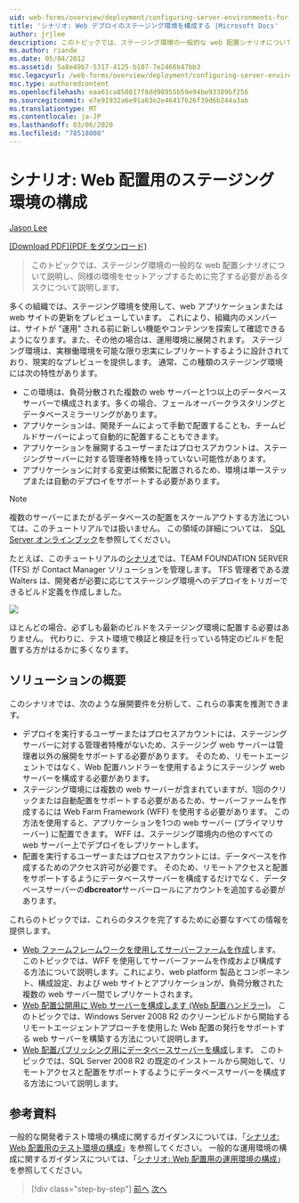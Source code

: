 ```yaml
---
uid: web-forms/overview/deployment/configuring-server-environments-for-web-deployment/scenario-configuring-a-staging-environment-for-web-deployment
title: 'シナリオ: Web デプロイのステージング環境を構成する |Microsoft Docs'
author: jrjlee
description: このトピックでは、ステージング環境の一般的な web 配置シナリオについて説明し、同様の env を設定するために完了する必要があるタスクについて説明します。
ms.author: riande
ms.date: 05/04/2012
ms.assetid: 5a8e49b7-5317-4125-b107-7e2466b47bb3
msc.legacyurl: /web-forms/overview/deployment/configuring-server-environments-for-web-deployment/scenario-configuring-a-staging-environment-for-web-deployment
msc.type: authoredcontent
ms.openlocfilehash: eaa61ca850817f8dd98955b59e94be93389bf256
ms.sourcegitcommit: e7e91932a6e91a63e2e46417626f39d6b244a3ab
ms.translationtype: MT
ms.contentlocale: ja-JP
ms.lasthandoff: 03/06/2020
ms.locfileid: "78518008"
---
```

# <a name="scenario-configuring-a-staging-environment-for-web-deployment"></a>シナリオ: Web 配置用のステージング環境の構成

[Jason Lee](https://github.com/jrjlee)

[[Download PDF]\(PDF をダウンロード\)](https://msdnshared.blob.core.windows.net/media/MSDNBlogsFS/prod.evol.blogs.msdn.com/CommunityServer.Blogs.Components.WeblogFiles/00/00/00/63/56/8130.DeployingWebAppsInEnterpriseScenarios.pdf)

> このトピックでは、ステージング環境の一般的な web 配置シナリオについて説明し、同様の環境をセットアップするために完了する必要があるタスクについて説明します。

多くの組織では、ステージング環境を使用して、web アプリケーションまたは web サイトの更新をプレビューしています。 これにより、組織内のメンバーは、サイトが "運用" される前に新しい機能やコンテンツを探索して確認できるようになります。また、その他の場合は、運用環境に展開されます。 ステージング環境は、実稼働環境を可能な限り忠実にレプリケートするように設計されており、現実的なプレビューを提供します。 通常、この種類のステージング環境には次の特性があります。

- この環境は、負荷分散された複数の web サーバーと1つ以上のデータベースサーバーで構成されます。多くの場合、フェールオーバークラスタリングとデータベースミラーリングがあります。
- アプリケーションは、開発チームによって手動で配置することも、チームビルドサーバーによって自動的に配置することもできます。
- アプリケーションを展開するユーザーまたはプロセスアカウントは、ステージングサーバーに対する管理者特権を持っていない可能性があります。
- アプリケーションに対する変更は頻繁に配置されるため、環境は単一ステップまたは自動のデプロイをサポートする必要があります。

> [!NOTE]
> 複数のサーバーにまたがるデータベースの配置をスケールアウトする方法については、このチュートリアルでは扱いません。 この領域の詳細については、 [SQL Server オンラインブック](https://technet.microsoft.com/library/ms130214.aspx)を参照してください。

たとえば、このチュートリアルの[シナリオ](../deploying-web-applications-in-enterprise-scenarios/enterprise-web-deployment-scenario-overview.md)では、TEAM FOUNDATION SERVER (TFS) が Contact Manager ソリューションを管理します。 TFS 管理者である渡 Walters は、開発者が必要に応じてステージング環境へのデプロイをトリガーできるビルド定義を作成しました。

![](scenario-configuring-a-staging-environment-for-web-deployment/_static/image1.png)

ほとんどの場合、必ずしも最新のビルドをステージング環境に配置する必要はありません。 代わりに、テスト環境で検証と検証を行っている特定のビルドを配置する方がはるかに多くなります。

## <a name="solution-overview"></a>ソリューションの概要

このシナリオでは、次のような展開要件を分析して、これらの事実を推測できます。

- デプロイを実行するユーザーまたはプロセスアカウントには、ステージングサーバーに対する管理者特権がないため、ステージング web サーバーは管理者以外の展開をサポートする必要があります。 そのため、リモートエージェントではなく、Web 配置ハンドラーを使用するようにステージング web サーバーを構成する必要があります。
- ステージング環境には複数の web サーバーが含まれていますが、1回のクリックまたは自動配置をサポートする必要があるため、サーバーファームを作成するには Web Farm Framework (WFF) を使用する必要があります。 この方法を使用すると、アプリケーションを1つの web サーバー (プライマリサーバー) に配置できます。 WFF は、ステージング環境内の他のすべての web サーバー上でデプロイをレプリケートします。
- 配置を実行するユーザーまたはプロセスアカウントには、データベースを作成するためのアクセス許可が必要です。 そのため、リモートアクセスと配置をサポートするようにデータベースサーバーを構成するだけでなく、データベースサーバーの**dbcreator**サーバーロールにアカウントを追加する必要があります。

これらのトピックでは、これらのタスクを完了するために必要なすべての情報を提供します。

- [Web ファームフレームワークを使用してサーバーファームを作成](creating-a-server-farm-with-the-web-farm-framework.md)します。 このトピックでは、WFF を使用してサーバーファームを作成および構成する方法について説明します。これにより、web platform 製品とコンポーネント、構成設定、および web サイトとアプリケーションが、負荷分散された複数の web サーバー間でレプリケートされます。
- [Web 配置公開用に Web サーバーを構成します (Web 配置ハンドラー)](configuring-a-web-server-for-web-deploy-publishing-web-deploy-handler.md)。 このトピックでは、Windows Server 2008 R2 のクリーンビルドから開始するリモートエージェントアプローチを使用した Web 配置の発行をサポートする web サーバーを構築する方法について説明します。
- [Web 配置パブリッシング用にデータベースサーバーを構成](configuring-a-database-server-for-web-deploy-publishing.md)します。 このトピックでは、SQL Server 2008 R2 の既定のインストールから開始して、リモートアクセスと配置をサポートするようにデータベースサーバーを構成する方法について説明します。

## <a name="further-reading"></a>参考資料

一般的な開発者テスト環境の構成に関するガイダンスについては、「[シナリオ: Web 配置用のテスト環境の構成](scenario-configuring-a-test-environment-for-web-deployment.md)」を参照してください。 一般的な運用環境の構成に関するガイダンスについては、「[シナリオ: Web 配置用の運用環境の構成](scenario-configuring-a-production-environment-for-web-deployment.md)」を参照してください。

> [!div class="step-by-step"]
> [前へ](scenario-configuring-a-test-environment-for-web-deployment.md)
> [次へ](scenario-configuring-a-production-environment-for-web-deployment.md)
